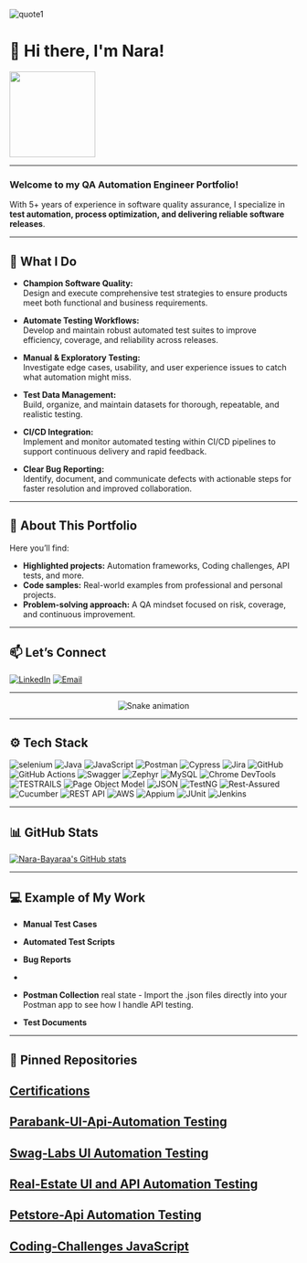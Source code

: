 ![quote1](https://github.com/user-attachments/assets/5bdc6f5b-f804-4647-a8d2-66b75507c5be)
# 👋 Hi there, I'm Nara!

<img src="https://komarev.com/ghpvc/?username=Nara-B&color=green&style=flat-square" width="150">

---

### Welcome to my **QA Automation Engineer Portfolio**!  
With 5+ years of experience in software quality assurance, I specialize in **test automation, process optimization, and delivering reliable software releases**.

---

## 🚀 What I Do

- **Champion Software Quality:**  
  Design and execute comprehensive test strategies to ensure products meet both functional and business requirements.

- **Automate Testing Workflows:**  
  Develop and maintain robust automated test suites to improve efficiency, coverage, and reliability across releases.

- **Manual & Exploratory Testing:**  
  Investigate edge cases, usability, and user experience issues to catch what automation might miss.

- **Test Data Management:**  
  Build, organize, and maintain datasets for thorough, repeatable, and realistic testing.

- **CI/CD Integration:**  
  Implement and monitor automated testing within CI/CD pipelines to support continuous delivery and rapid feedback.

- **Clear Bug Reporting:**  
  Identify, document, and communicate defects with actionable steps for faster resolution and improved collaboration.

---

## 🌟 About This Portfolio

Here you’ll find:
- **Highlighted projects:** Automation frameworks, Coding challenges, API tests, and more.
- **Code samples:** Real-world examples from professional and personal projects.
- **Problem-solving approach:** A QA mindset focused on risk, coverage, and continuous improvement.

---
## 📫 Let’s Connect

[![LinkedIn](https://img.shields.io/badge/LinkedIn-blue?logo=linkedin&logoColor=white)](https://www.linkedin.com/in/nara-bayaraa/)
[![Email](https://img.shields.io/badge/Email-red?logo=gmail&logoColor=white)](mailto:narab.qa@gmail.com)

---
<!-- Snake Game Repo View -->

<div align="center">
  <img src="https://profile-readme-generator.com/assets/snake.svg" alt="Snake animation" />
</div>

---

## ⚙️ Tech Stack

![selenium](https://github.com/user-attachments/assets/b0f68cb1-0b27-42fa-80d3-0eba949f2ef0)
<img src="https://img.shields.io/badge/Java-007396?style=for-the-badge&logo=java&logoColor=white" alt="Java" />
<img src="https://img.shields.io/badge/JavaScript-F7DF1E?style=for-the-badge&logo=javascript&logoColor=black" alt="JavaScript" />
<img src="https://img.shields.io/badge/Postman-FF6C37?style=for-the-badge&logo=postman&logoColor=white" alt="Postman" />
<img src="https://img.shields.io/badge/Cypress-69D3A7?style=for-the-badge&logo=cypress&logoColor=white" alt="Cypress" />
<img src="https://img.shields.io/badge/Jira-0052CC?style=for-the-badge&logo=jira&logoColor=white" alt="Jira" />
<img src="https://img.shields.io/badge/GitHub-181717?style=for-the-badge&logo=github&logoColor=white" alt="GitHub" />
<img src="https://img.shields.io/badge/GitHub%20Actions-2088FF?style=for-the-badge&logo=githubactions&logoColor=white" alt="GitHub Actions" />
<img src="https://img.shields.io/badge/Swagger-85EA2D?style=for-the-badge&logo=swagger&logoColor=black" alt="Swagger" />
<img src="https://img.shields.io/badge/Zephyr-0052CC?style=for-the-badge&logoColor=white" alt="Zephyr" />
<img src="https://img.shields.io/badge/MySQL-4479A1?style=for-the-badge&logo=mysql&logoColor=white" alt="MySQL" />
<img src="https://img.shields.io/badge/Chrome%20DevTools-1A73E8?style=for-the-badge&logo=google-chrome&logoColor=white" alt="Chrome DevTools" />
![TESTRAILS](https://github.com/user-attachments/assets/c8fd1aa4-eca9-4ba4-b758-c379bca18200)
<img src="https://img.shields.io/badge/Page%20Object%20Model-6A0DAD?style=for-the-badge&logo=selenium&logoColor=white" alt="Page Object Model" />
<img src="https://img.shields.io/badge/JSON-2ECC71?style=for-the-badge&logoColor=white" alt="JSON" />
<img src="https://img.shields.io/badge/TestNG-C40C0C?style=for-the-badge&logo=testng&logoColor=white" alt="TestNG" />
<img src="https://img.shields.io/badge/Rest--Assured-007EC6?style=for-the-badge&logo=rest-assured&logoColor=white" alt="Rest-Assured" /> 
<img src="https://img.shields.io/badge/Cucumber-23D96C?style=for-the-badge&logo=cucumber&logoColor=white" alt="Cucumber" />
<img src="https://img.shields.io/badge/REST%20API-007ACC?style=for-the-badge&logoColor=white" alt="REST API" />
<img src="https://img.shields.io/badge/AWS-FF9900?style=for-the-badge&logo=amazonaws&logoColor=white" alt="AWS" />
<img src="https://img.shields.io/badge/Appium-752BEA?style=for-the-badge&logo=appium&logoColor=white" alt="Appium" />
<img src="https://img.shields.io/badge/JUnit-25A162?style=for-the-badge&logo=junit&logoColor=white" alt="JUnit" />
<img src="https://img.shields.io/badge/Jenkins-D24939?style=for-the-badge&logo=jenkins&logoColor=white" alt="Jenkins" />

---
## 📊 GitHub Stats

[![Nara-Bayaraa's GitHub stats](https://github-readme-stats.vercel.app/api?username=Nara-Bayaraa&show_icons=true&theme=dark)](https://github.com/anuraghazra/github-readme-stats)

---
## 💻 Example of My Work
- **Manual Test Cases**  

- **Automated Test Scripts**

- **Bug Reports**
- 
- **Postman Collection** 
real state  - Import the .json files directly into your Postman app to see how I handle API testing.
  
- **Test Documents**
---

## 🎯 Pinned Repositories

## [Certifications](https://github.com/Nara-B/Certificates.git)
## [Parabank-UI-Api-Automation Testing](https://github.com/Nara-Bayaraa/Parabank-UI-Api-Automation.git)
## [Swag-Labs UI Automation Testing](https://github.com/Nara-Bayaraa/Swag-Labs.git)
## [Real-Estate UI and API Automation Testing](https://github.com/Nara-Bayaraa/Real-Estate-Project.git)
## [Petstore-Api Automation Testing](https://github.com/Nara-Bayaraa/Petstore-Api-Automation-Cypress.git)
## [Coding-Challenges JavaScript](https://github.com/Nara-Bayaraa/Coding-Challenges.git)
  
